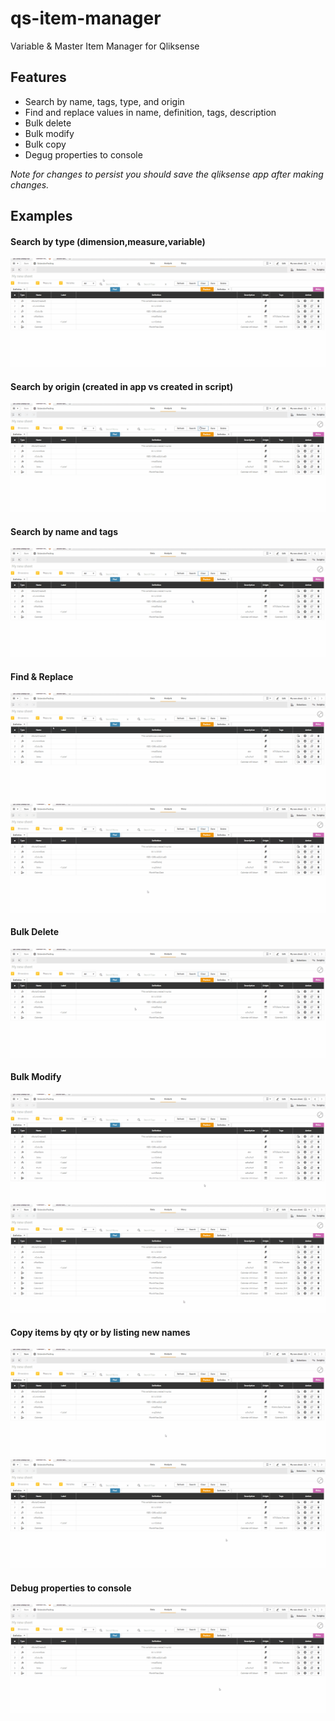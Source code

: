 # qs-item-manager
 Variable & Master Item Manager for Qliksense
 
 ## Features
 * Search by name, tags, type, and origin
 * Find and replace values in name, definition, tags, description
 * Bulk delete
 * Bulk modify
 * Bulk copy
 * Degug properties to console
 
 _Note for changes to persist you should save the qliksense app after making changes._
 
 ## Examples
 #### Search by type (dimension,measure,variable)
 ![](https://github.com/dvxn/qs-item-manager/blob/master/demo/example_object_type.gif)
 
 #### Search by origin (created in app vs created in script)
 ![](https://github.com/dvxn/qs-item-manager/blob/master/demo/example_filter_origin.gif)
 
 #### Search by name and tags
 ![](https://github.com/dvxn/qs-item-manager/blob/master/demo/example_filter_name_tags.gif)
 
 #### Find & Replace
 ![](https://github.com/dvxn/qs-item-manager/blob/master/demo/example_find_replace.gif)
 ![](https://github.com/dvxn/qs-item-manager/blob/master/demo/example_find_replace2.gif)
 
  #### Bulk Delete
 ![](https://github.com/dvxn/qs-item-manager/blob/master/demo/example_delete_all.gif)
 
 #### Bulk Modify
 ![](https://github.com/dvxn/qs-item-manager/blob/master/demo/example_write.gif)
 ![](https://github.com/dvxn/qs-item-manager/blob/master/demo/example_write2.gif)
 
 #### Copy items by qty or by listing new names
 ![](https://github.com/dvxn/qs-item-manager/blob/master/demo/example_copy.gif)
 ![](https://github.com/dvxn/qs-item-manager/blob/master/demo/example_copy2.gif)
 
  #### Debug properties to console
 ![](https://github.com/dvxn/qs-item-manager/blob/master/demo/example_debug.gif)
